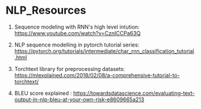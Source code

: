 # NLP_Resources

1. Sequence modeling with RNN's high level intution: https://www.youtube.com/watch?v=CznICCPa63Q

2. NLP sequence modelling in pytorch tutorial series: https://pytorch.org/tutorials/intermediate/char_rnn_classification_tutorial.html

3. Torchtext library for preprocessing datasets: https://mlexplained.com/2018/02/08/a-comprehensive-tutorial-to-torchtext/

4. BLEU score explained : https://towardsdatascience.com/evaluating-text-output-in-nlp-bleu-at-your-own-risk-e8609665a213 